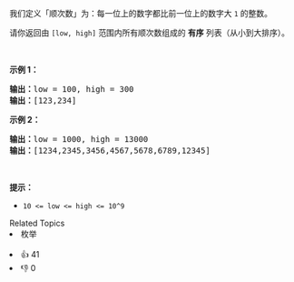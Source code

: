 <p>我们定义「顺次数」为：每一位上的数字都比前一位上的数字大 <code>1</code> 的整数。</p>

<p>请你返回由&nbsp;<code>[low, high]</code>&nbsp;范围内所有顺次数组成的 <strong>有序</strong> 列表（从小到大排序）。</p>

<p>&nbsp;</p>

<p><strong>示例 1：</strong></p>

<pre><strong>输出：</strong>low = 100, high = 300
<strong>输出：</strong>[123,234]
</pre>

<p><strong>示例 2：</strong></p>

<pre><strong>输出：</strong>low = 1000, high = 13000
<strong>输出：</strong>[1234,2345,3456,4567,5678,6789,12345]
</pre>

<p>&nbsp;</p>

<p><strong>提示：</strong></p>

<ul>
	<li><code>10 &lt;= low &lt;= high &lt;= 10^9</code></li>
</ul>
<div><div>Related Topics</div><div><li>枚举</li></div></div><br><div><li>👍 41</li><li>👎 0</li></div>